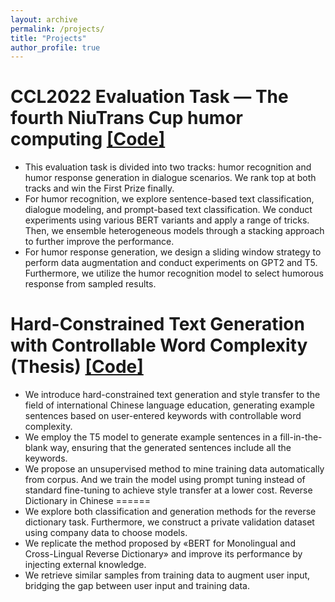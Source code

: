 ```yaml
---
layout: archive
permalink: /projects/
title: "Projects"
author_profile: true
---
```



CCL2022 Evaluation Task — The fourth NiuTrans Cup humor computing [\[Code\]](https://github.com/maybenotime/CCL2022_humor_computing)
======
* This evaluation task is divided into two tracks: humor recognition and humor response generation in dialogue scenarios. We rank top at both tracks and win the First Prize finally.
* For humor recognition, we explore sentence-based text classification, dialogue modeling, and prompt-based text classification. We conduct experiments using various BERT variants and apply a range of tricks. Then, we ensemble heterogeneous models through a stacking approach to further improve the performance.
* For humor response generation, we design a sliding window strategy to perform data augmentation and conduct experiments on GPT2 and T5. Furthermore, we utilize the humor recognition model to select humorous response from sampled results.

Hard-Constrained Text Generation with Controllable Word Complexity (Thesis) [\[Code\]](https://github.com/maybenotime/BLCU2022_Undergraduate_Thesis)
======
* We introduce hard-constrained text generation and style transfer to the field of international Chinese language education, generating example sentences based on user-entered keywords with controllable word complexity.
* We employ the T5 model to generate example sentences in a fill-in-the-blank way, ensuring that the generated sentences include all the keywords.
* We propose an unsupervised method to mine training data automatically from corpus. And we train the model using prompt tuning instead of standard fine-tuning to achieve style transfer at a lower cost.
Reverse Dictionary in Chinese
======
* We explore both classification and generation methods for the reverse dictionary task. Furthermore, we construct a private validation dataset using company data to choose models.
* We replicate the method proposed by «BERT for Monolingual and Cross-Lingual Reverse Dictionary» and improve its performance by injecting external knowledge.
* We retrieve similar samples from training data to augment user input, bridging the gap between user input and training data.

